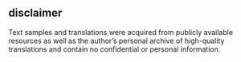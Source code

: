 ## disclaimer
Text samples and translations were acquired from publicly available resources as well as the author’s personal archive of high-quality translations and contain no confidential or personal information.